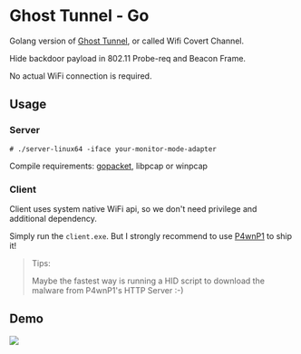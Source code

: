 # Ghost Tunnel - Go

Golang version of [Ghost Tunnel](https://github.com/360PegasusTeam/GhostTunnel), or called Wifi Covert Channel.

Hide backdoor payload in 802.11 Probe-req and Beacon Frame.

No actual WiFi connection is required.

## Usage

### Server

`# ./server-linux64 -iface your-monitor-mode-adapter`

Compile requirements: [gopacket](https://github.com/google/gopacket/), libpcap or winpcap

### Client

Client uses system native WiFi api, so we don't need privilege and additional dependency.

Simply run the `client.exe`. But I strongly recommend to use [P4wnP1](https://github.com/mame82/P4wnP1_aloa) to ship it!

>Tips:
>
>Maybe the fastest way is running a HID script to download the malware from P4wnP1's HTTP Server :-)

## Demo

![](./demo.gif)
